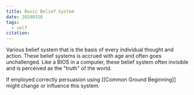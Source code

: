 ```yaml
---
title: Basic Belief System
date: 20240316
tags:
  - self
citation:
---
```

Various belief system that is the basis of every individual thought and action. These belief systems is accrued with age and often goes unchallenged. Like a BIOS in a computer, these belief system often invisible and is perceived as the "truth" of the world.

If employed correctly persuasion using [[Common Ground Beginning]] might change or influence this system.